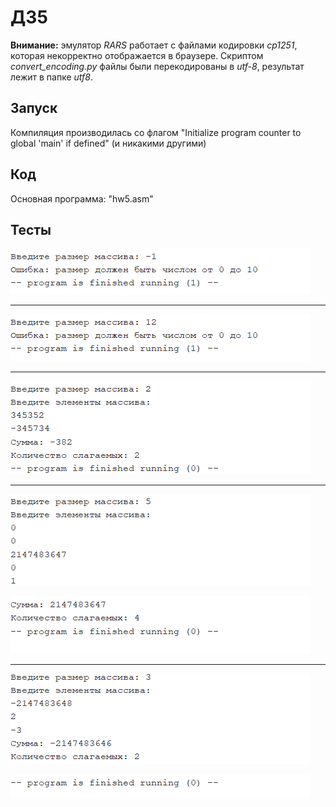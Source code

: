 # ДЗ5

**Внимание:** эмулятор *RARS* работает с файлами кодировки *cp1251*, которая некорректно отображается в браузере. Скриптом *convert_encoding.py* файлы были перекодированы в *utf-8*, результат лежит в папке *utf8*.

## Запуск

Компиляция производилась со флагом "Initialize program counter to global 'main' if defined" (и никакими другими) 

## Код

Основная программа: "hw5.asm"

## Тесты

![1](screenshots/1.png) 

---

![2](screenshots/2.png) 

---

![3](screenshots/3.png) 

---

![4](screenshots/4.png) 

![5](screenshots/5.png) 

---

![6](screenshots/6.png) 

![7](screenshots/7.png) 

